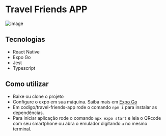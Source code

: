 # Travel Friends APP

![image](https://user-images.githubusercontent.com/110981345/207755229-6924723b-3bfb-44bf-a3a0-de4381a7c654.png)

## Tecnologias

- React Native
- Expo Go
- Jest
- Typescript

## Como utilizar

- Baixe ou clone o projeto
- Configure o expo em sua máquina. Saiba mais em [Expo Go](https://docs.expo.dev/)
- Em codigo/travel-friends-app rode o comando ```npm i``` para instalar as dependências.
- Para iniciar aplicação rode o comando ```npx expo start``` e leia o QRcode com seu smartphone ou abra o emulador digitando ```a``` no mesmo terminal.


